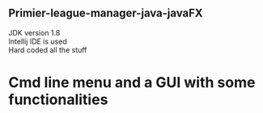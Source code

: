 ## Primier-league-manager-java-javaFX


JDK version 1.8<br/>
Intellij IDE is used <br/>
Hard coded all the stuff <br/>

#  Cmd line menu and a GUI with some functionalities
